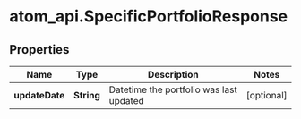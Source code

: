 # atom_api.SpecificPortfolioResponse

## Properties
Name | Type | Description | Notes
------------ | ------------- | ------------- | -------------
**updateDate** | **String** | Datetime the portfolio was last updated | [optional] 


